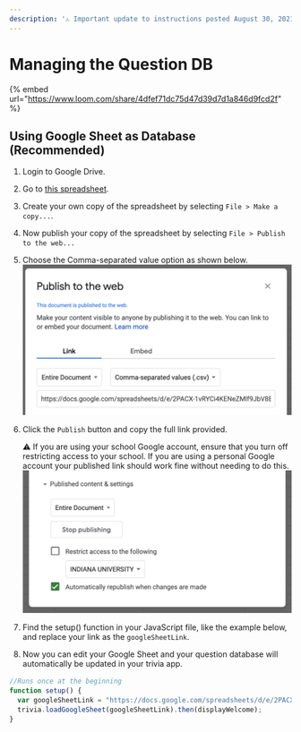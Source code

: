 ```yaml
---
description: '⚠️ Important update to instructions posted August 30, 2021.'
---
```


# Managing the Question DB

{% embed url="https://www.loom.com/share/4dfef71dc75d47d39d7d1a846d9fcd2f" %}

## Using Google Sheet as Database \(Recommended\)

1. Login to Google Drive.
2. Go to [this spreadsheet](https://docs.google.com/spreadsheets/d/1r58warugRYIwFIAkH2rk4h7OboZnDe1l5C23EXn4nY0/edit?usp=sharing).
3. Create your own copy of the spreadsheet by selecting `File > Make a copy...`.
4. Now publish your copy of the spreadsheet by selecting `File > Publish to the web...` 
5. Choose the Comma-separated value option as shown below.  ![](../.gitbook/assets/image.png) 
6. Click the `Publish` button and copy the full link provided.

   ⚠️ If you are using your school Google account, ensure that you turn off restricting access to your school. If you are using a personal Google account your published link should work fine without needing to do this.  
    ![](../.gitbook/assets/image%20%281%29.png) 

7. Find the setup\(\) function in your JavaScript file, like the example below, and replace your link as the `googleSheetLink`. 
8. Now you can edit your Google Sheet and your question database will automatically be updated in your trivia app.

```javascript
//Runs once at the beginning
function setup() {
  var googleSheetLink = "https://docs.google.com/spreadsheets/d/e/2PACX-1vRYCi4KENeZMlf9JbV8BhVrdOHse2250INSiRo7gEYWUYp3V0jiWFKWcnm1jzx5q1BMsmd9fOopk2Z_/pub?output=csv";
  trivia.loadGoogleSheet(googleSheetLink).then(displayWelcome); 
}
```

